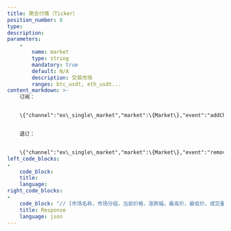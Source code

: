 ```yaml
---
title: 聚合行情（Ticker）
position_number: 8
type:
description:
parameters:
    -
        name: market
        type: string
        mandatory: true
        default: N/A
        description: 交易市场
        ranges: btc_usdt, eth_usdt...
content_markdown: >-
    订阅：


    \{"channel":"ex\_single\_market","market":\{Market\},"event":"addChannel"\}


    退订：


    \{"channel":"ex\_single\_market","market":\{Market\},"event":"removeChannel"\}
left_code_blocks:
-
    code_block:
    title:
    language:
right_code_blocks:
-
    code_block: "// [市场名称，市场分组，当前价格，涨跌幅，最高价，最低价，成交量，成交额]\r\n{\r\n    \"code\":200,\r\n    \"data\":{\r\n        \"market\":\"eth_usdt\",\r\n        \"records\":[[\"eth_usdt\",1,101.00,1.98,101.00,101.00,4.0000,404.000000]],\r\n        \"channel\":\"ex_single_market\"\r\n    },\r\n    \"info\":\"success\"\r\n}"
    title: Response
    language: json
---
```

